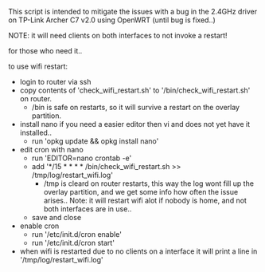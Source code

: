 This script is intended to mitigate the issues with a bug in the 2.4GHz driver 
  on TP-Link Archer C7 v2.0 using OpenWRT (until bug is fixed..)

NOTE: it will need clients on both interfaces to not invoke a restart!

for those who need it..

to use wifi restart:
* login to router via ssh
* copy contents of 'check_wifi_restart.sh' to '/bin/check_wifi_restart.sh' on router.
  * /bin is safe on restarts, so it will survive a restart on the overlay partition.
* install nano if you need a easier editor then vi and does not yet have it installed..
  * run 'opkg update && opkg install nano'
* edit cron with nano 
  * run 'EDITOR=nano crontab -e'
  * add '*/15 * * * * /bin/check_wifi_restart.sh >> /tmp/log/restart_wifi.log'
    * /tmp is cleard on router restarts, 
    this way the log wont fill up the overlay partition, and we get some info how often the issue arises..
    Note: it will restart wifi alot if nobody is home, and not both interfaces are in use..
  * save and close
* enable cron
  * run '/etc/init.d/cron enable'
  * run '/etc/init.d/cron start'
* when wifi is restarted due to no clients on a interface it will print a line in '/tmp/log/restart_wifi.log'
